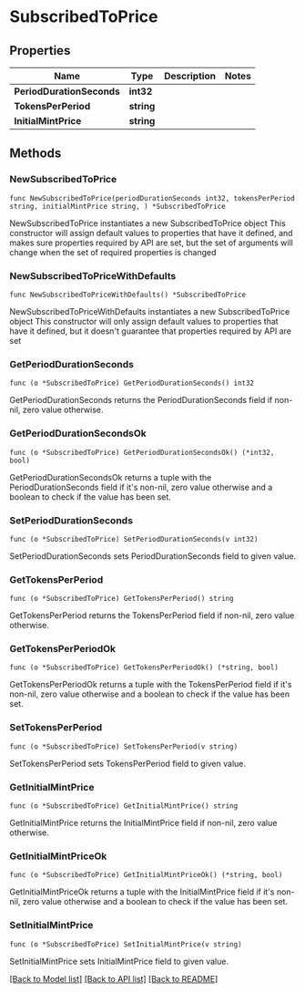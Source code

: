 # SubscribedToPrice

## Properties

Name | Type | Description | Notes
------------ | ------------- | ------------- | -------------
**PeriodDurationSeconds** | **int32** |  | 
**TokensPerPeriod** | **string** |  | 
**InitialMintPrice** | **string** |  | 

## Methods

### NewSubscribedToPrice

`func NewSubscribedToPrice(periodDurationSeconds int32, tokensPerPeriod string, initialMintPrice string, ) *SubscribedToPrice`

NewSubscribedToPrice instantiates a new SubscribedToPrice object
This constructor will assign default values to properties that have it defined,
and makes sure properties required by API are set, but the set of arguments
will change when the set of required properties is changed

### NewSubscribedToPriceWithDefaults

`func NewSubscribedToPriceWithDefaults() *SubscribedToPrice`

NewSubscribedToPriceWithDefaults instantiates a new SubscribedToPrice object
This constructor will only assign default values to properties that have it defined,
but it doesn't guarantee that properties required by API are set

### GetPeriodDurationSeconds

`func (o *SubscribedToPrice) GetPeriodDurationSeconds() int32`

GetPeriodDurationSeconds returns the PeriodDurationSeconds field if non-nil, zero value otherwise.

### GetPeriodDurationSecondsOk

`func (o *SubscribedToPrice) GetPeriodDurationSecondsOk() (*int32, bool)`

GetPeriodDurationSecondsOk returns a tuple with the PeriodDurationSeconds field if it's non-nil, zero value otherwise
and a boolean to check if the value has been set.

### SetPeriodDurationSeconds

`func (o *SubscribedToPrice) SetPeriodDurationSeconds(v int32)`

SetPeriodDurationSeconds sets PeriodDurationSeconds field to given value.


### GetTokensPerPeriod

`func (o *SubscribedToPrice) GetTokensPerPeriod() string`

GetTokensPerPeriod returns the TokensPerPeriod field if non-nil, zero value otherwise.

### GetTokensPerPeriodOk

`func (o *SubscribedToPrice) GetTokensPerPeriodOk() (*string, bool)`

GetTokensPerPeriodOk returns a tuple with the TokensPerPeriod field if it's non-nil, zero value otherwise
and a boolean to check if the value has been set.

### SetTokensPerPeriod

`func (o *SubscribedToPrice) SetTokensPerPeriod(v string)`

SetTokensPerPeriod sets TokensPerPeriod field to given value.


### GetInitialMintPrice

`func (o *SubscribedToPrice) GetInitialMintPrice() string`

GetInitialMintPrice returns the InitialMintPrice field if non-nil, zero value otherwise.

### GetInitialMintPriceOk

`func (o *SubscribedToPrice) GetInitialMintPriceOk() (*string, bool)`

GetInitialMintPriceOk returns a tuple with the InitialMintPrice field if it's non-nil, zero value otherwise
and a boolean to check if the value has been set.

### SetInitialMintPrice

`func (o *SubscribedToPrice) SetInitialMintPrice(v string)`

SetInitialMintPrice sets InitialMintPrice field to given value.



[[Back to Model list]](../README.md#documentation-for-models) [[Back to API list]](../README.md#documentation-for-api-endpoints) [[Back to README]](../README.md)



